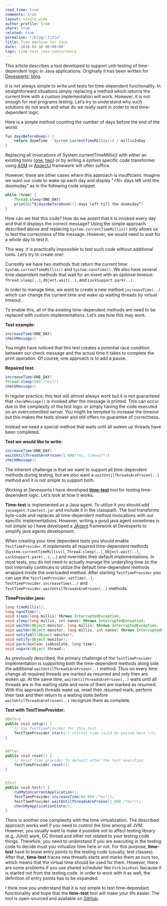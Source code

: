 ```yaml
---
read_time: true
comments: true
layout: single_wide
author_profile: true
share: true
related: true
permalink: "/blog/:title"
title: Time machine for Java
date: '2018-02-16 00:00:00'
tags: time-test java concurrency
---
```


This article describes a tool developed to support unit-testing of time-dependent logic in Java applications. Originally it has been written for [Devexperts' blog](https://blog.devexperts.com/time-machine-for-java).

It is not always simple to write unit tests for time-dependent functionality. In straightforward situations simply replacing a method which returns the current time with a custom implementation will work. However, it is not enough for real programs testing. Let’s try to understand why such solutions do not work and what do we really want in order to test time-dependent logic.

Here is a simple method counting the number of days before the end of the world:

```java
fun daysBeforeDoom() {
    return doomTime - System.currentTimeMillis()) / millisInDay
}
```

Replacing all invocations of System.currentTimeMillis() with either an existing tools ([one](https://github.com/TOPdesk/time-transformer-agent/), [two](https://stackoverflow.com/questions/2001671/override-java-system-currenttimemillis-for-testing-time-sensitive-code)) or by writing a system specific  code transformer using [ASM](http://asm.ow2.org/) or [AspectJ](https://www.eclipse.org/aspectj/) framework will often suffice.

However, there are other cases where this approach is insufficient. Imagine we want our code to wake up each day and display "\<N\> days left until the doomsday” as in the following code snippet.

```java
while (true) {
    Thread.sleep(ONE_DAY)
    println(“${daysBeforeDoom()} days left till the doomsday”)
}
```

How can we test this code? How do we assert that it is invoked every day and that it displays the correct message? Using the simple approach described above and replacing `System.currentTimeMillis()` only allows us to test the correctness of the message. However, we would need to wait for a whole day to test it.

This way, it is practically impossible to test such code without additional tools. Let’s try to create one!

Currently we have two methods that return the current time: `System.currentTimeMillis()` and `System.nanoTime()`. We also have several time-dependent methods that wait for an event with an optional timeout: `Thread.sleep(..)`, `Object.wait(..)`, and `LockSupport.park(..)`.

In order to manage time, we want to create a new method `increaseTime(..)` which can change the current time and wake up waiting threads by virtual timeout.

To enable this, all of the existing time-dependent methods are need to be replaced with custom implementations. Let’s see how this may work.

**Test example:**

```java
increaseTime(ONE_DAY)
checkMessage()
```

You might have noticed that this test creates a potential race condition between our check message and the actual time it takes to complete the print operation.  Of course, one approach is to add a pause.

**Repaired test:**

```java
increaseTime(ONE_DAY)
Thread.sleep(500 /*ms*/)
checkMessage()
```

In regular practice, this test will almost always work but it is not guaranteed that `checkMessage()` is invoked after the message is printed. This can occur due to the complexity of the test logic or simply having the code executed on an overcommitted server. You might be tempted to increase the timeout but this makes the tests slower and still offers no guarantee of correctness.

Instead we need a special method that waits until all woken up threads have been completed.

**Test we would like to write:**

```java
increaseTime(ONE_DAY)
waitUntilThreadsAreFrozen(1_000/*ms, timeout*/)
checkMessage()
```

The inherent challenge is that we want to support all time-dependent methods during testing, but we also want a `waitUntilThreadsAreFrozen(..)` method and it is not simple to support both.

Working at Devexperts I have developed [**time-test**](https://github.com/Devexperts/time-test) tool for testing time-dependent logic. Let’s look at how it works.

**Time-test** is implemented as a Java agent. To utilize it you should add `javaagent:timetest.jar` and include it in the classpath. The tool transforms byte-code and replaces all time-dependent method invocations with our specific implementations. However, writing a good java agent sometimes is not simple so I have developed a [JAgent](https://github.com/Devexperts/jagent) framework at Devexperts to simplify java agents development.

When creating your time dependent tests you should enable `TestTimeProvider`. It implements all required  time-dependent methods (`System.currentTimeMillis()`, `Thread.sleep(..)`, `Object.wait(..)`, `LockSupport.park(..)`, ...) and overrides their default implementations. In most tests, you do not need to actually manage the underyling time so the tool internally continues to utilize the default time-dependent methods wrapped inside the overloaded method. After starting `TestTimeProvider` you can use the `TestTimeProvider.setTime(..)`, `TestTimeProvider.increaseTime(..)` and `TestTimeProvider.waitUntilThreadsAreFrozen(..)` methods.

**TimeProvider.java:**

```java
long timeMillis();
long nanoTime();
void sleep(long millis) throws InterruptedException;
void sleep(long millis, int nanos) throws InterruptedException;
void waitOn(Object monitor, long millis) throws InterruptedException;
void waitOn(Object monitor, long millis, int nanos) throws InterruptedException;
void notifyAll(Object monitor);
void notify(Object monitor);
void park(boolean isAbsolute, long time);
void unpark(Object thread);
```

As previously described, the primary challenge  of the `TestTimeProvider` implementation is supporting both the time-dependent methods along side the additional `waitUntilThreadsAreFrozen(..)` method. Thus on every time change all required threads are marked as resumed and only then are woken up. At the same time, `waitUntilThreadsAreFrozen(..)` waits until all threads are in the waiting state and none of them are marked as resumed. With this approach threads wake up, reset their resumed mark, perform their task and then return to a waiting state before `waitUntilThreadsAreFrozen(..)` recognize them as complete.

**Test with TestTimeProvider:**

```java
@Before
public void setup() {
    // Use TestTimeProvider for this test
    TestTimeProvider.start(/* initial time could be passed here */);
}


@After
public void reset() {
    // Reset time provider to default after the test execution
    TestTimeProvider.reset();
}


@Test
public void test() {
    runMyConcurrentApplication();
    TestTimeProvider.increaseTime(60_000 /*ms*/);
    TestTimeProvider.waitUntilThreadsAreFrozen(1_000 /*ms*/);
    checkMyApplicationState();
}
```

There is another one complexity with the time virtualization. The described approach works well if you need to control the time among all JVM. However, you usually want to make it possible not to affect testing library (e.g. JUnit) work, GC thread and other not related to your testing code things. Therefore, you need to understand if you are executing in the testing code to decide must you virtualize time here or not. For this purpose, **time-test** have to know entry points to the testing code (usually, test classes). After that, **time-test** traces new threads starts and marks them as ours too, which means that the virtual time should be used for them. However, there are some problems if you use shared scheduler like `ForkJoinPool` because it is started not from the testing code. In order to work with it as well, the definition of entry points has to be expanded.

I think now you understand that it is not simple to test time-dependant functionality and hope that the **time-test** tool will make your life easier. The tool is open-sourced and available on [GitHub](https://github.com/Devexperts/time-test).